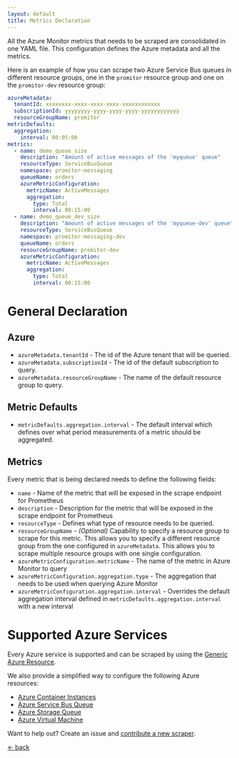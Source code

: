 ```yaml
---
layout: default
title: Metrics Declaration
---
```


All the Azure Monitor metrics that needs to be scraped are consolidated in one YAML file.
This configuration defines the Azure metadata and all the metrics.

Here is an example of how you can scrape two Azure Service Bus queues in different resource groups, one in the `promitor` resource group and one on the `promitor-dev` resource group:

```yaml
azureMetadata:
  tenantId: xxxxxxxx-xxxx-xxxx-xxxx-xxxxxxxxxxxx
  subscriptionId: yyyyyyyy-yyyy-yyyy-yyyy-yyyyyyyyyyyy
  resourceGroupName: promitor
metricDefaults:
  aggregation:
    interval: 00:05:00
metrics: 
  - name: demo_queue_size
    description: "Amount of active messages of the 'myqueue' queue"
    resourceType: ServiceBusQueue
    namespace: promitor-messaging
    queueName: orders
    azureMetricConfiguration:
      metricName: ActiveMessages
      aggregation:
        type: Total
        interval: 00:15:00
  - name: demo_queue_dev_size
    description: "Amount of active messages of the 'myqueue-dev' queue"
    resourceType: ServiceBusQueue
    namespace: promitor-messaging-dev
    queueName: orders
    resourceGroupName: promitor-dev
    azureMetricConfiguration:
      metricName: ActiveMessages
      aggregation:
        type: Total
        interval: 00:15:00
```

# General Declaration

## Azure

- `azureMetadata.tenantId` - The id of the Azure tenant that will be queried.
- `azureMetadata.subscriptionId` - The id of the default subscription to query.
- `azureMetadata.resourceGroupName` - The name of the default resource group to query.

## Metric Defaults

- `metricDefaults.aggregation.interval` - The default interval which defines over what period measurements of a metric should be aggregated.

## Metrics

Every metric that is being declared needs to define the following fields:

- `name` - Name of the metric that will be exposed in the scrape endpoint for Prometheus
- `description` - Description for the metric that will be exposed in the scrape endpoint for Prometheus
- `resourceType` - Defines what type of resource needs to be queried.
- `resourceGroupName` - _(Optional)_  Capability to specify a resource group to scrape for this metric. This allows you to specify a different resource group from the one configured in `azureMetadata`. This allows you to scrape multiple resource groups with one single configuration.
- `azureMetricConfiguration.metricName` - The name of the metric in Azure Monitor to query
- `azureMetricConfiguration.aggregation.type` - The aggregation that needs to be used when querying Azure Monitor
- `azureMetricConfiguration.aggregation.interval` - Overrides the default aggregation interval defined in `metricDefaults.aggregation.interval` with a new interval

# Supported Azure Services

Every Azure service is supported and can be scraped by using the [Generic Azure Resource](generic-azure-resource).

We also provide a simplified way to configure the following Azure resources:

- [Azure Container Instances](container-instances)
- [Azure Service Bus Queue](service-bus-queue)
- [Azure Storage Queue](storage-queue)
- [Azure Virtual Machine](virtual-machine)

Want to help out? Create an issue and [contribute a new scraper](https://github.com/tomkerkhove/promitor/blob/master/adding-a-new-scraper.md).

[&larr; back](/)

